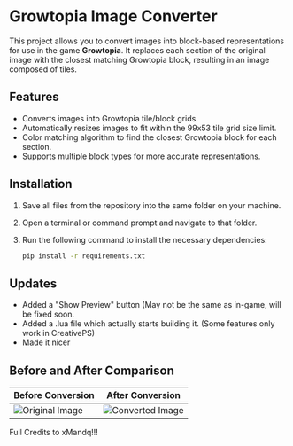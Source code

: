 # Growtopia Image Converter

This project allows you to convert images into block-based representations for use in the game **Growtopia**. It replaces each section of the original image with the closest matching Growtopia block, resulting in an image composed of tiles.

## Features

- Converts images into Growtopia tile/block grids.
- Automatically resizes images to fit within the 99x53 tile grid size limit.
- Color matching algorithm to find the closest Growtopia block for each section.
- Supports multiple block types for more accurate representations.

## Installation

1. Save all files from the repository into the same folder on your machine.
2. Open a terminal or command prompt and navigate to that folder.
3. Run the following command to install the necessary dependencies:

   ```bash
   pip install -r requirements.txt

## Updates

- Added a "Show Preview" button (May not be the same as in-game, will be fixed soon.
- Added a .lua file which actually starts building it. (Some features only work in CreativePS)
- Made it nicer
## Before and After Comparison

| Before Conversion | After Conversion |
| --- | --- |
| ![Original Image](https://github.com/user-attachments/assets/f1d71edb-50f7-4bf5-9738-7a096c4cbe0a) | ![Converted Image](https://github.com/user-attachments/assets/9d0ee027-b171-4fc2-a439-b0b15c3660b1) |


Full Credits to xMandq!!!
